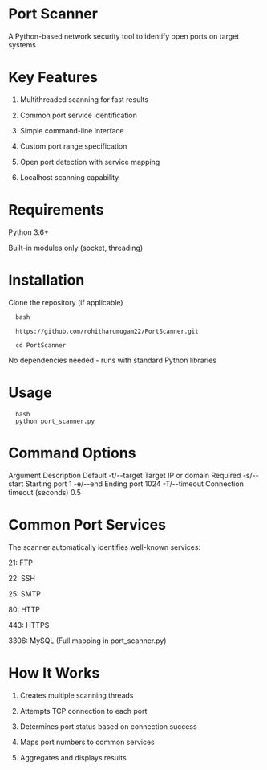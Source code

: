 # Port Scanner 
A Python-based network security tool to identify open ports on target systems

# Key Features
1. Multithreaded scanning for fast results

2. Common port service identification

3. Simple command-line interface

4. Custom port range specification

5. Open port detection with service mapping

6. Localhost scanning capability

# Requirements
Python 3.6+

Built-in modules only (socket, threading)

# Installation
Clone the repository (if applicable)

      bash
      
      https://github.com/rohitharumugam22/PortScanner.git
      
      cd PortScanner

No dependencies needed - runs with standard Python libraries
# Usage
      bash
      python port_scanner.py
# Command Options
Argument	Description	Default
-t/--target	Target IP or domain	Required
-s/--start	Starting port	1
-e/--end	Ending port	1024
-T/--timeout	Connection timeout (seconds)	0.5

# Common Port Services
The scanner automatically identifies well-known services:

21: FTP

22: SSH

25: SMTP

80: HTTP

443: HTTPS

3306: MySQL
(Full mapping in port_scanner.py)

# How It Works
1. Creates multiple scanning threads

2. Attempts TCP connection to each port

3. Determines port status based on connection success

4. Maps port numbers to common services

5. Aggregates and displays results



